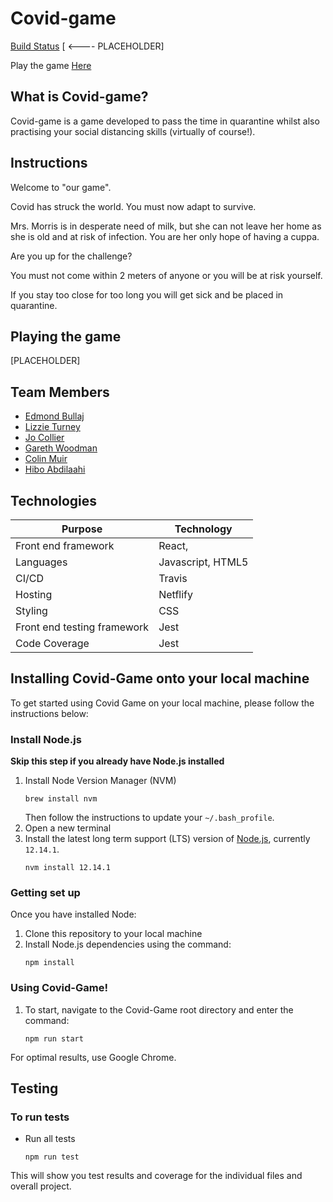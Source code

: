 # Covid-game

[Build Status]() [ <---- PLACEHOLDER]

Play the game [Here](https://mystifying-morse-ca1a8f.netlify.app/)

## What is Covid-game?

Covid-game is a game developed to pass the time in quarantine whilst also practising your social distancing skills (virtually of course!).

## Instructions
Welcome to "our game".

Covid has struck the world. You must now adapt to survive.

Mrs. Morris is in desperate need of milk, but she can not leave her home as she is old and at risk of infection.
You are her only hope of having a cuppa.

Are you up for the challenge?

You must not come within 2 meters of anyone or you will be at risk yourself.

If you stay too close for too long you will get sick and be placed in quarantine.

## Playing the game

[PLACEHOLDER]

## Team Members

- [Edmond Bullaj](https://github.com/edmond-b)
- [Lizzie Turney](https://github.com/LTurns)
- [Jo Collier](https://github.com/collier-jo)
- [Gareth Woodman](https://github.com/GarethWoodman)
- [Colin Muir](https://github.com/cjm106)
- [Hibo Abdilaahi](https://github.com/hiboabd)

## Technologies

| Purpose                      | Technology         |
| ---------------------------- | ------------------ |
| Front end framework          | React,             |
| Languages                    | Javascript, HTML5  |
| CI/CD                        | Travis             |
| Hosting                      | Netflify           |
| Styling                      | CSS                |
| Front end testing framework  | Jest               |
| Code Coverage                | Jest               |


## Installing Covid-Game onto your local machine

To get started using Covid Game on your local machine, please follow the instructions below:

### Install Node.js

**Skip this step if you already have Node.js installed**

1. Install Node Version Manager (NVM)
    ```
    brew install nvm
    ```
    Then follow the instructions to update your `~/.bash_profile`.
2. Open a new terminal
3. Install the latest long term support (LTS) version of [Node.js](https://nodejs.org/en/), currently `12.14.1`.
    ```
    nvm install 12.14.1
    ```

### Getting set up

Once you have installed Node:

1. Clone this repository to your local machine
2. Install Node.js dependencies using the command:
    ```
    npm install
    ```

### Using Covid-Game!

1. To start, navigate to the Covid-Game root directory and enter the command:
    ```
    npm run start
    ```
For optimal results, use Google Chrome.

## Testing

### To run tests

* Run all tests
    ```
    npm run test
    ```
This will show you test results and coverage for the individual files and overall project.
